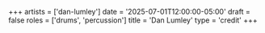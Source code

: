 +++
artists = ['dan-lumley']
date = '2025-07-01T12:00:00-05:00'
draft = false
roles = ['drums', 'percussion']
title = 'Dan Lumley'
type = 'credit'
+++
